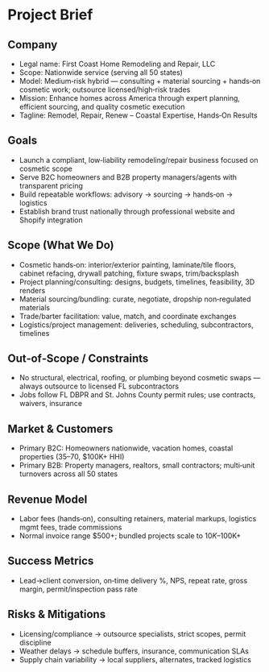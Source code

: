 # Project Brief

## Company
- Legal name: First Coast Home Remodeling and Repair, LLC
- Scope: Nationwide service (serving all 50 states)
- Model: Medium‑risk hybrid — consulting + material sourcing + hands‑on cosmetic work; outsource licensed/high‑risk trades
- Mission: Enhance homes across America through expert planning, efficient sourcing, and quality cosmetic execution
- Tagline: Remodel, Repair, Renew – Coastal Expertise, Hands‑On Results

## Goals
- Launch a compliant, low‑liability remodeling/repair business focused on cosmetic scope
- Serve B2C homeowners and B2B property managers/agents with transparent pricing
- Build repeatable workflows: advisory → sourcing → hands‑on → logistics
- Establish brand trust nationally through professional website and Shopify integration

## Scope (What We Do)
- Cosmetic hands‑on: interior/exterior painting, laminate/tile floors, cabinet refacing, drywall patching, fixture swaps, trim/backsplash
- Project planning/consulting: designs, budgets, timelines, feasibility, 3D renders
- Material sourcing/bundling: curate, negotiate, dropship non‑regulated materials
- Trade/barter facilitation: value, match, and coordinate exchanges
- Logistics/project management: deliveries, scheduling, subcontractors, timelines

## Out‑of‑Scope / Constraints
- No structural, electrical, roofing, or plumbing beyond cosmetic swaps — always outsource to licensed FL subcontractors
- Jobs follow FL DBPR and St. Johns County permit rules; use contracts, waivers, insurance

## Market & Customers
- Primary B2C: Homeowners nationwide, vacation homes, coastal properties (35–70, $100K+ HHI)
- Primary B2B: Property managers, realtors, small contractors; multi‑unit turnovers across all 50 states

## Revenue Model
- Labor fees (hands‑on), consulting retainers, material markups, logistics mgmt fees, trade commissions
- Normal invoice range $500+; bundled projects scale to $10K–$100K+

## Success Metrics
- Lead→client conversion, on‑time delivery %, NPS, repeat rate, gross margin, permit/inspection pass rate

## Risks & Mitigations
- Licensing/compliance → outsource specialists, strict scopes, permit discipline
- Weather delays → schedule buffers, insurance, communication SLAs
- Supply chain variability → local suppliers, alternates, tracked logistics

